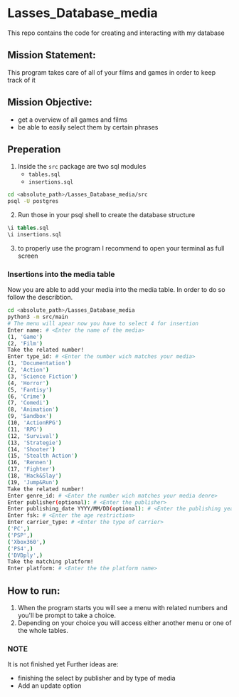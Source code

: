 # Lasses_Database_media
This repo contains the code for creating and interacting with my database

## Mission Statement:
This program takes care of all of your films and games in order to keep track of it

## Mission Objective:
- get a overview of all games and films
- be able to easily select them by certain phrases

## Preperation
1. Inside the `src` package are two sql modules
    - `tables.sql`
    - `insertions.sql`
```bash
cd <absolute_path>/Lasses_Database_media/src
psql -U postgres
```
2. Run those in your psql shell to create the database structure
```sql
\i tables.sql
\i insertions.sql
```
3. to properly use the program I recommend to open your terminal as full screen

### Insertions into the media table
Now you are able to add your media into the media table.
In order to do so follow the describtion.
```bash
cd <absolute_path>/Lasses_Database_media
python3 -m src/main
# The menu will apear now you have to select 4 for insertion
Enter name: # <Enter the name of the media>
(1, 'Game')
(2, 'Film')
Take the related number! 
Enter type_id: # <Enter the number wich matches your media>
(1, 'Documentation')
(2, 'Action')
(3, 'Science Fiction')
(4, 'Horror')
(5, 'Fantisy')
(6, 'Crime')
(7, 'Comedi')
(8, 'Animation')
(9, 'Sandbox')
(10, 'ActionRPG')
(11, 'RPG')
(12, 'Survival')
(13, 'Strategie')
(14, 'Shooter')
(15, 'Stealth Action')
(16, 'Rennen')
(17, 'Fighter')
(18, 'Hack&Slay')
(19, 'Jump&Run')
Take the related number!
Enter genre_id: # <Enter the number wich matches your media denre>
Enter publisher(optional): # <Enter the publisher>
Enter publishing_date YYYY/MM/DD(optional): # <Enter the publishing year>
Enter fsk: # <Enter the age restriction> 
Enter carrier_type: # <Enter the type of carrier>
('PC',)
('PSP',)
('Xbox360',)
('PS4',)
('DVDply',)
Take the matching platform!
Enter platform: # <Enter the the platform name>
```

## How to run:
1. When the program starts you will see a menu with related numbers and you'll be prompt to take a choice.
2. Depending on your choice you will access either another menu or one of the whole tables.


### NOTE
It is not finished yet
Further ideas are:
- finishing the select by publisher and by type of media
- Add an update option

